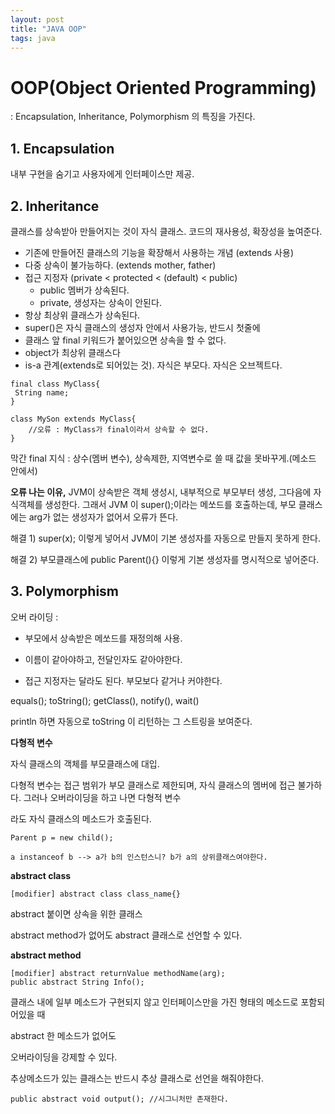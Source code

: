 ```yaml
---
layout: post
title: "JAVA OOP"
tags: java
---
```


# OOP(Object Oriented Programming)

: Encapsulation, Inheritance, Polymorphism 의 특징을 가진다.



## **1. Encapsulation**

내부 구현을 숨기고 사용자에게 인터페이스만 제공.



## **2. Inheritance**

클래스를 상속받아 만들어지는 것이 자식 클래스. 코드의 재사용성, 확장성을 높여준다.

- 기존에 만들어진 클래스의 기능을 확장해서 사용하는 개념 (extends 사용)
- 다중 상속이 불가능하다. (extends mother, father)
- 접근 지정자 (private < protected < (default) < public)
  - public 멤버가 상속된다.
  - private, 생성자는 상속이 안된다.
- 항상 최상위 클래스가 상속된다.
- super()은 자식 클래스의 생성자 안에서 사용가능, 반드시 첫줄에
- 클래스 앞 final 키워드가 붙어있으면 상속을 할 수 없다.
- object가 최상위 클래스다
- is-a 관계(extends로 되어있는 것).  자식은 부모다. 자식은 오브젝트다.

```
final class MyClass{
 String name;
}

class MySon extends MyClass{
	//오류 : MyClass가 final이라서 상속할 수 없다.
}
```

막간 final 지식  : 상수(멤버 변수), 상속제한, 지역변수로 쓸 때 값을 못바꾸게.(메소드 안에서)

**오류 나는 이유,**  JVM이 상속받은 객체 생성시, 내부적으로 부모부터 생성, 그다음에 자식객체를 생성한다. 그래서 JVM 이 super();이라는 메쏘드를 호출하는데, 부모 클래스에는 arg가 없는 생성자가 없어서 오류가 뜬다.

해결 1) super(x); 이렇게 넣어서 JVM이 기본 생성자를 자동으로 만들지 못하게 한다.

해결 2) 부모클래스에 public Parent(){} 이렇게 기본 생성자를 명시적으로 넣어준다.



## **3. Polymorphism**

오버 라이딩 :

- 부모에서 상속받은 메쏘드를 재정의해 사용.

- 이름이 같아야하고, 전달인자도 같아야한다.
- 접근 지정자는 달라도 된다. 부모보다 같거나 커야한다.

equals(); toString(); getClass(), notify(), wait()

println 하면 자동으로 toString 이 리턴하는 그 스트링을 보여준다.



**다형적 변수**

자식 클래스의 객체를 부모클래스에 대입.

다형적 변수는 접근 범위가 부모 클래스로 제한되며, 자식 클래스의 멤버에 접근 불가하다. 그러나 오버라이딩을 하고 나면 다형적 변수

라도 자식 클래스의 메소드가 호출된다.

```
Parent p = new child();

a instanceof b --> a가 b의 인스턴스니? b가 a의 상위클래스여야한다.
```

**abstract class**

```
[modifier] abstract class class_name{}
```

abstract 붙이면 상속을 위한 클래스

abstract method가 없어도 abstract 클래스로 선언할 수 있다.



**abstract method**

```
[modifier] abstract returnValue methodName(arg);
public abstract String Info();
```



클래스 내에 일부 메소드가 구현되지 않고 인터페이스만을 가진 형태의 메소드로 포함되어있을 때

abstract 한 메소드가 없어도

 오버라이딩을 강제할 수 있다.

추상메소드가 있는 클래스는 반드시 추상 클래스로 선언을 해줘야한다.

```
public abstract void output(); //시그니처만 존재한다.
```
